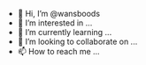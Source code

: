 - 👋 Hi, I’m @wansboods
- 👀 I’m interested in ...
- 🌱 I’m currently learning ...
- 💞️ I’m looking to collaborate on ...
- 📫 How to reach me ...

<!---
wansboods/wansboods is a ✨ special ✨ repository because its `README.md` (this file) appears on your GitHub profile.
You can click the Preview link to take a look at your changes.
--->
